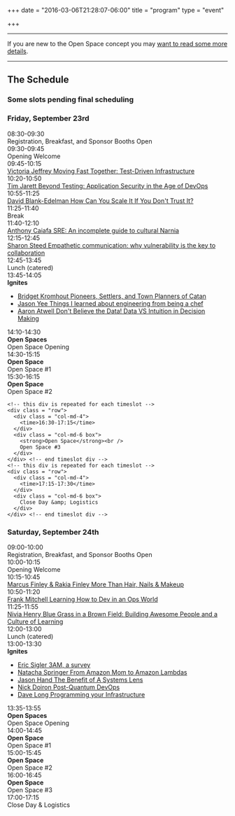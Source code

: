 +++
date = "2016-03-06T21:28:07-06:00"
title = "program"
type = "event"

+++

<div class = "row">
  <div class = "col-md-12">
    <hr />
    If you are new to the Open Space concept you may <a href="/pages/open-space-format">want to read some more details</a>.
    <hr />
  </div>
</div>

<div class = "row">
  <div class = "col-md-12 col-md-offset-4">
    <h2>The Schedule</h2>
    <h3>Some slots pending final scheduling</h3>
  </div>
</div>

<div class = "row">
  <div class = "col-md-6">
    <div class = "row">
      <div class = "col-md-12">
        <h3>Friday, September 23rd</h3>
      </div>
    </div>
    <!-- this div is repeated for each timeslot -->
    <div class = "row">
      <div class = "col-md-4">
        <time>08:30-09:30</time>
      </div>
      <div class = "col-md-6 box">
        Registration, Breakfast, and Sponsor Booths Open
      </div>
    </div> <!-- end timeslot div -->
    <!-- this div is repeated for each timeslot -->
    <div class = "row">
      <div class = "col-md-4">
        <time>09:30-09:45</time>
      </div>
      <div class = "col-md-6 box">
        Opening Welcome
      </div>
    </div> <!-- end timeslot div -->
    <!-- this div is repeated for each timeslot -->
    <div class = "row">
      <div class = "col-md-4">
        <time>09:45-10:15</time>
      </div>
      <div class = "col-md-6 box">
        <a href="/events/2016-newyork/program/victoria-jeffrey/">Victoria Jeffrey  Moving Fast Together: Test-Driven Infrastructure</a>
      </div>
    </div> <!-- end timeslot div -->
    <div class = "row">
      <div class = "col-md-4">
        <time>10:20-10:50</time>
      </div>
      <div class = "col-md-6 box">
        <a href="/events/2016-newyork/program/tim-jarrett/">Tim Jarett  Beyond Testing: Application Security in the Age of DevOps</a>
      </div>
    </div> <!-- end timeslot div -->
    <!-- this div is repeated for each timeslot -->
    <div class = "row">
      <div class = "col-md-4">
        <time>10:55-11:25</time>
      </div>
      <div class = "col-md-6 box">
        <a href="/events/2016-newyork/program/david-blank-edelman/">David Blank-Edelman  How Can You Scale It If You Don't Trust It?</a>
      </div>
    </div>
    <div class = "row">
      <div class = "col-md-4">
        <time>11:25-11:40</time>
      </div>
      <div class = "col-md-6 box">
        Break
      </div>
    </div> <!-- end timeslot div -->
    <div class = "row">
      <div class = "col-md-4">
        <time>11:40-12:10</time>
      </div>
      <div class = "col-md-6 box">
        <a href="/events/2016-newyork/program/anthony-caiafa/">Anthony Caiafa SRE: An incomplete guide to cultural Narnia</a>
      </div>
    </div> <!-- end timeslot div -->
    <div class = "row">
      <div class = "col-md-4">
        <time>12:15-12:45</time>
      </div>
      <div class = "col-md-6 box">
        <a href="/events/2016-newyork/program/sharon-steed/">Sharon Steed  Empathetic communication: why vulnerability is the key to collaboration</a>
      </div>
    </div> <!-- end timeslot div -->
    <!-- this div is repeated for each timeslot -->
    <div class = "row">
      <div class = "col-md-4">
        <time>12:45-13:45</time>
      </div>
      <div class = "col-md-6 box">
        Lunch (catered)
      </div>
    </div> <!-- end timeslot div -->
    <!-- this div is repeated for each timeslot -->
    <div class = "row">
      <div class = "col-md-4">
        <time>13:45-14:05</time>
      </div>
      <div class = "col-md-6 box">
        <strong>Ignites</strong><br/>
        <ul>
        <li><a href="/events/2016-newyork/program/bridget-kromhout/">Bridget Kromhout Pioneers, Settlers, and Town Planners of Catan</a></li>
        <li><a href="/events/2016-newyork/program/jason-yee/">Jason Yee Things I learned about engineering from being a chef</a></li>
        <li><a href="/events/2016-newyork/program/aaron-atwell/">Aaron Atwell Don't Believe the Data! Data VS Intuition in Decision Making</a></li>
        </ul>
      </div>
    </div> <!-- end timeslot div -->
    <!-- this div is repeated for each timeslot -->
    <div class = "row">
      <div class = "col-md-4">
        <time>14:10-14:30</time>
      </div>
      <div class = "col-md-6 box">
        <strong>Open Spaces</strong><br />
        Open Space Opening
      </div>
    </div> <!-- end timeslot div -->
    <!-- this div is repeated for each timeslot -->
    <div class = "row">
      <div class = "col-md-4">
        <time>14:30-15:15</time>
      </div>
      <div class = "col-md-6 box">
        <strong>Open Space</strong><br />
        Open Space #1
      </div>
    </div> <!-- end timeslot div -->
    <!-- this div is repeated for each timeslot -->
    <div class = "row">
      <div class = "col-md-4">
        <time>15:30-16:15</time>
      </div>
      <div class = "col-md-6 box">
        <strong>Open Space</strong><br />
        Open Space #2
      </div>
    </div> <!-- end timeslot div -->

    <!-- this div is repeated for each timeslot -->
    <div class = "row">
      <div class = "col-md-4">
        <time>16:30-17:15</time>
      </div>
      <div class = "col-md-6 box">
        <strong>Open Space</strong><br />
        Open Space #3
      </div>
    </div> <!-- end timeslot div -->
    <!-- this div is repeated for each timeslot -->
    <div class = "row">
      <div class = "col-md-4">
        <time>17:15-17:30</time>
      </div>
      <div class = "col-md-6 box">
        Close Day &amp; Logistics
      </div>
    </div> <!-- end timeslot div -->
 <!-- end timeslot div -->

  </div><!-- end day 1 -->
  <div class = "col-md-6"><!-- day 2  -->
    <div class = "row">
      <div class = "col-md-12">
        <h3>Saturday, September 24th</h3>
      </div>
    </div>
    <!-- this div is repeated for each timeslot -->
    <div class = "row">
      <div class = "col-md-4">
        <time>09:00-10:00</time>
      </div>
      <div class = "col-md-6 box">
        Registration, Breakfast, and Sponsor Booths Open
      </div>
    </div> <!-- end timeslot div -->
    <!-- this div is repeated for each timeslot -->
    <div class = "row">
      <div class = "col-md-4">
        <time>10:00-10:15</time>
      </div>
      <div class = "col-md-6 box">
        Opening Welcome
      </div>
    </div> <!-- end timeslot div -->
    <!-- this div is repeated for each timeslot -->
    <div class = "row">
      <div class = "col-md-4">
        <time>10:15-10:45</time>
      </div>
      <div class = "col-md-6 box">
        <a href="/events/2016-newyork/program/marcus-finley-rakia-finley/">Marcus Finley &amp; Rakia Finley   More Than Hair, Nails &amp; Makeup</a>
      </div>
    </div> <!-- end timeslot div -->
    <div class = "row">
      <div class = "col-md-4">
        <time>10:50-11:20</time>
      </div>
      <div class = "col-md-6 box">
        <a href="/events/2016-newyork/program/frank-mitchell/">Frank Mitchell Learning How to Dev in an Ops World</a>
      </div>
    </div> <!-- end timeslot div -->
    <!-- this div is repeated for each timeslot -->
    <div class = "row">
      <div class = "col-md-4">
        <time>11:25-11:55</time>
      </div>
      <div class = "col-md-6 box">
        <a href="/events/2016-newyork/program/nivia-henry/">Nivia Henry Blue Grass in a Brown Field: Building Awesome People and a Culture of Learning</a>
      </div>
    </div>
    <div class = "row">
      <div class = "col-md-4">
        <time>12:00-13:00</time>
      </div>
      <div class = "col-md-6 box">
        Lunch (catered)
      </div>
    </div> <!-- end timeslot div -->
    <div class = "row">
      <div class = "col-md-4">
        <time>13:00-13:30</time>
      </div>
      <div class = "col-md-6 box">
        <strong>Ignites</strong>
        <ul>
        <li><a href="/events/2016-newyork/program/eric-sigler/">Eric Sigler 3AM, a survey</a></li>
        <li><a href="/events/2016-newyork/program/natacha-springer/">Natacha Springer From Amazon Mom to Amazon Lambdas</a></li>
        <li><a href="/events/2016-newyork/program/jason-hand/">Jason Hand The Benefit of A Systems Lens</a></li>
        <li><a href="/events/2016-newyork/program/nick-doiron/">Nick Doiron Post-Quantum DevOps</a></li>
        <li><a href="/events/2016-newyork/program/dave-long/">Dave Long Programming your Infrastructure</a></li>       
        </ul>
      </div>
    </div> <!-- end timeslot div -->
    <!-- this div is repeated for each timeslot -->
    <div class = "row">
      <div class = "col-md-4">
        <time>13:35-13:55</time>
      </div>
      <div class = "col-md-6 box">
        <strong>Open Spaces</strong><br />
        Open Space Opening
      </div>
    </div> <!-- end timeslot div -->
    <!-- this div is repeated for each timeslot -->
    <div class = "row">
      <div class = "col-md-4">
        <time>14:00-14:45</time>
      </div>
      <div class = "col-md-6 box">
        <strong>Open Space</strong><br />
        Open Space #1
      </div>
    </div> <!-- end timeslot div -->
    <!-- this div is repeated for each timeslot -->
    <div class = "row">
      <div class = "col-md-4">
        <time>15:00-15:45</time>
      </div>
      <div class = "col-md-6 box">
        <strong>Open Space</strong><br />
        Open Space #2
      </div>
    </div> <!-- end timeslot div -->
    <!-- this div is repeated for each timeslot -->
    <div class = "row">
      <div class = "col-md-4">
        <time>16:00-16:45</time>
      </div>
      <div class = "col-md-6 box">
        <strong>Open Space</strong><br />
        Open Space #3
      </div>
    </div> <!-- end timeslot div -->
    <!-- this div is repeated for each timeslot -->
    <div class = "row">
      <div class = "col-md-4">
        <time>17:00-17:15</time>
      </div>
      <div class = "col-md-6 box">
        Close Day &amp; Logistics
      </div>
    </div> <!-- end timeslot div -->
 <!-- end timeslot div -->
 </div>
<!-- end day 2 -->
</div>
